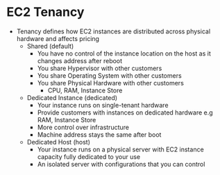 
# EC2 Tenancy
- Tenancy defines how EC2 instances are distributed across physical hardware and affects pricing
  - Shared (default) 
    - You have no control of the instance location on the host as it changes address after reboot
    - You share Hypervisor with other customers
    - You share Operating System with other customers
    - You share Physical Hardware with other customers
        - CPU, RAM, Instance Store
  - Dedicated Instance (dedicated)
    - Your instance runs on single-tenant hardware
    - Provide customers with instances on dedicated hardware e.g RAM, Instance Store
    - More control over infrastructure
    - Machine address stays the same after boot
  - Dedicated Host (host)
    - Your instance runs on a physical server with EC2 instance capacity fully dedicated to your use
    - An isolated server with configurations that you can control